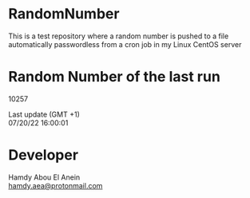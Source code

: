 # RandomNumber    
This is a test repository where a random number is pushed to a file automatically passwordless from a cron job in my Linux CentOS server    
# Random Number of the last run   
10257
      
Last update (GMT +1)    
07/20/22 16:00:01
# Developer    
Hamdy Abou El Anein   
hamdy.aea@protonmail.com
